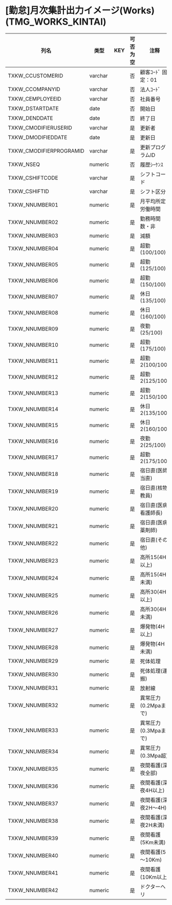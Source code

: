 # [勤怠]月次集計出力イメージ(Works)                                       (TMG_WORKS_KINTAI)
| 列名   | 类型   | KEY  | 可否为空 | 注释   |
| ---- | ---- | ---- | ---- | ---- |
|TXKW_CCUSTOMERID|varchar||否|顧客ｺｰﾄﾞ                        固定：01                                                       |
|TXKW_CCOMPANYID|varchar||否|法人ｺｰﾄﾞ                                                                                    |
|TXKW_CEMPLOYEEID|varchar||否|社員番号                                                                                      |
|TXKW_DSTARTDATE|date||否|開始日                                                                                       |
|TXKW_DENDDATE|date||否|終了日                                                                                       |
|TXKW_CMODIFIERUSERID|varchar||是|更新者                                                                                       |
|TXKW_DMODIFIEDDATE|date||是|更新日                                                                                       |
|TXKW_CMODIFIERPROGRAMID|varchar||是|更新プログラムID                                                                                 |
|TXKW_NSEQ|numeric||否|履歴ｼｰｹﾝｽ                                                                                   |
|TXKW_CSHIFTCODE|varchar||是|シフトコード                                                                                    |
|TXKW_CSHIFTID|varchar||是|シフト区分                                                                                     |
|TXKW_NNUMBER01|numeric||是|月平均所定労働時間                                                                                 |
|TXKW_NNUMBER02|numeric||是|勤務時間数・非                                                                                   |
|TXKW_NNUMBER03|numeric||是|減額                                                                                        |
|TXKW_NNUMBER04|numeric||是|超勤(100/100)                                                                               |
|TXKW_NNUMBER05|numeric||是|超勤(125/100)                                                                               |
|TXKW_NNUMBER06|numeric||是|超勤(150/100)                                                                               |
|TXKW_NNUMBER07|numeric||是|休日(135/100)                                                                               |
|TXKW_NNUMBER08|numeric||是|休日(160/100)                                                                               |
|TXKW_NNUMBER09|numeric||是|夜勤(25/100)                                                                                |
|TXKW_NNUMBER10|numeric||是|超勤(175/100)                                                                               |
|TXKW_NNUMBER11|numeric||是|超勤2(100/100)                                                                              |
|TXKW_NNUMBER12|numeric||是|超勤2(125/100)                                                                              |
|TXKW_NNUMBER13|numeric||是|超勤2(150/100)                                                                              |
|TXKW_NNUMBER14|numeric||是|休日2(135/100)                                                                              |
|TXKW_NNUMBER15|numeric||是|休日2(160/100)                                                                              |
|TXKW_NNUMBER16|numeric||是|夜勤2(25/100)                                                                               |
|TXKW_NNUMBER17|numeric||是|超勤2(175/100)                                                                              |
|TXKW_NNUMBER18|numeric||是|宿日直(医師当直)                                                                                 |
|TXKW_NNUMBER19|numeric||是|宿日直(核物教員)                                                                                 |
|TXKW_NNUMBER20|numeric||是|宿日直(医病看護師長)                                                                               |
|TXKW_NNUMBER21|numeric||是|宿日直(医病薬剤師)                                                                                |
|TXKW_NNUMBER22|numeric||是|宿日直(その他)                                                                                  |
|TXKW_NNUMBER23|numeric||是|高所15(4H以上)                                                                                |
|TXKW_NNUMBER24|numeric||是|高所15(4H未満)                                                                                |
|TXKW_NNUMBER25|numeric||是|高所30(4H以上)                                                                                |
|TXKW_NNUMBER26|numeric||是|高所30(4H未満)                                                                                |
|TXKW_NNUMBER27|numeric||是|爆発物(4H以上)                                                                                 |
|TXKW_NNUMBER28|numeric||是|爆発物(4H未満)                                                                                 |
|TXKW_NNUMBER29|numeric||是|死体処理                                                                                      |
|TXKW_NNUMBER30|numeric||是|死体処理(運搬)                                                                                  |
|TXKW_NNUMBER31|numeric||是|放射線                                                                                       |
|TXKW_NNUMBER32|numeric||是|異常圧力(0.2Mpaまで)                                                                            |
|TXKW_NNUMBER33|numeric||是|異常圧力(0.3Mpaまで)                                                                            |
|TXKW_NNUMBER34|numeric||是|異常圧力(0.3Mpa超)                                                                             |
|TXKW_NNUMBER35|numeric||是|夜間看護(深夜全部)                                                                                |
|TXKW_NNUMBER36|numeric||是|夜間看護(深夜4H以上)                                                                              |
|TXKW_NNUMBER37|numeric||是|夜間看護(深夜2H～4H)                                                                             |
|TXKW_NNUMBER38|numeric||是|夜間看護(深夜2H未満)                                                                              |
|TXKW_NNUMBER39|numeric||是|夜間看護(5Km未満)                                                                               |
|TXKW_NNUMBER40|numeric||是|夜間看護(5～10Km)                                                                              |
|TXKW_NNUMBER41|numeric||是|夜間看護(10Km以上)                                                                              |
|TXKW_NNUMBER42|numeric||是|ドクターヘリ                                                                                    |
